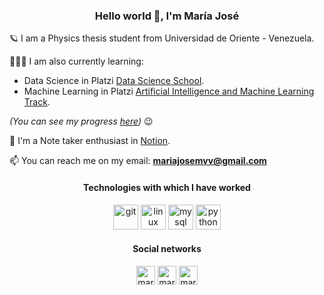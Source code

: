 <h3 align="center">Hello world 👋, I'm María José</h3>

🪐 I am a Physics thesis student from Universidad de Oriente - Venezuela.

 👩🏻‍💻 I am also currently learning:
 - Data Science in Platzi [Data Science School](https://platzi.com/datos/).
 - Machine Learning in Platzi [Artificial Intelligence and Machine Learning Track](https://platzi.com/datos/).
 
 *(You can see my progress [here](https://platzi.com/@mariajosemv/))* 😉
 
 📝 I'm a Note taker enthusiast in [Notion](https://www.notion.so/mariajosemv/Class-notes-4e2a3dfe40e643ba8f148b95eb597a0b).
  
 📫 You can reach me on my email: **mariajosemvv@gmail.com**
 
<div align="center">
<h4 align="center">Technologies with which I have worked</h4>

<p align="center"><img src="https://www.vectorlogo.zone/logos/git-scm/git-scm-icon.svg" alt="git" width="40" height="40"/> <img src="https://devicons.github.io/devicon/devicon.git/icons/linux/linux-original.svg" alt="linux" width="40" height="40"/> <img src="https://devicons.github.io/devicon/devicon.git/icons/mysql/mysql-original-wordmark.svg" alt="mysql" width="40" height="40"/> <img src="https://devicons.github.io/devicon/devicon.git/icons/python/python-original.svg" alt="python" width="40" height="40"/></p>

<h4 align="center"> Social networks </h4>

<p align="center">
<a href="https://twitter.com/mariajosemvv" target="blank"><img align="center" src="https://cdn.jsdelivr.net/npm/simple-icons@3.0.1/icons/twitter.svg" alt="mariajosemvv" height="30" width="30" /></a>
<a href="https://linkedin.com/in/mariajosemv" target="blank"><img align="center" src="https://cdn.jsdelivr.net/npm/simple-icons@3.0.1/icons/linkedin.svg" alt="mariajosemv" height="30" width="30" /></a>
<a href="https://instagram.com/mariajosemvv" target="blank"><img align="center" src="https://cdn.jsdelivr.net/npm/simple-icons@3.0.1/icons/instagram.svg" alt="mariajosemvv" height="30" width="30" /></a>
</p>

